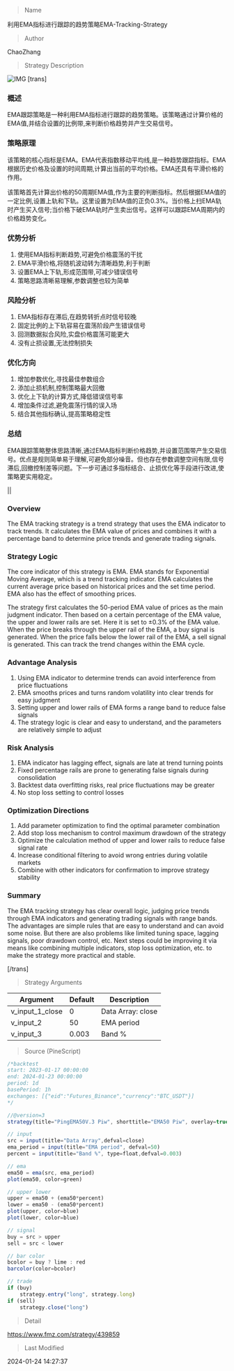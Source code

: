 
> Name

利用EMA指标进行跟踪的趋势策略EMA-Tracking-Strategy

> Author

ChaoZhang

> Strategy Description

![IMG](https://www.fmz.com/upload/asset/8d0b045e5ca8fbea5a.png)
 [trans]
### 概述

EMA跟踪策略是一种利用EMA指标进行跟踪的趋势策略。该策略通过计算价格的EMA值,并结合设置的比例带,来判断价格趋势并产生交易信号。

### 策略原理

该策略的核心指标是EMA。EMA代表指数移动平均线,是一种趋势跟踪指标。EMA根据历史价格及设置的时间周期,计算出当前的平均价格。EMA还具有平滑价格的作用。

该策略首先计算出价格的50周期EMA值,作为主要的判断指标。然后根据EMA值的一定比例,设置上轨和下轨。这里设置为EMA值的正负0.3%。当价格上扫EMA轨时产生买入信号;当价格下破EMA轨时产生卖出信号。这样可以跟踪EMA周期内的价格趋势变化。

### 优势分析

1. 使用EMA指标判断趋势,可避免价格震荡的干扰
2. EMA平滑价格,将随机波动转为清晰趋势,利于判断
3. 设置EMA上下轨,形成范围带,可减少错误信号
4. 策略思路清晰易理解,参数调整也较为简单

### 风险分析 

1. EMA指标存在滞后,在趋势转折点时信号较晚
2. 固定比例的上下轨容易在震荡阶段产生错误信号
3. 回测数据拟合风险,实盘价格震荡可能更大
4. 没有止损设置,无法控制损失

### 优化方向

1. 增加参数优化,寻找最佳参数组合
2. 添加止损机制,控制策略最大回撤
3. 优化上下轨的计算方式,降低错误信号率
4. 增加条件过滤,避免震荡行情的误入场
5. 结合其他指标确认,提高策略稳定性

### 总结

EMA跟踪策略整体思路清晰,通过EMA指标判断价格趋势,并设置范围带产生交易信号。优点是规则简单易于理解,可避免部分噪音。但也存在参数调整空间有限,信号滞后,回撤控制差等问题。下一步可通过多指标结合、止损优化等手段进行改进,使策略更实用稳定。

||

### Overview

The EMA tracking strategy is a trend strategy that uses the EMA indicator to track trends. It calculates the EMA value of prices and combines it with a percentage band to determine price trends and generate trading signals.  

### Strategy Logic

The core indicator of this strategy is EMA. EMA stands for Exponential Moving Average, which is a trend tracking indicator. EMA calculates the current average price based on historical prices and the set time period. EMA also has the effect of smoothing prices.

The strategy first calculates the 50-period EMA value of prices as the main judgment indicator. Then based on a certain percentage of the EMA value, the upper and lower rails are set. Here it is set to ±0.3% of the EMA value. When the price breaks through the upper rail of the EMA, a buy signal is generated. When the price falls below the lower rail of the EMA, a sell signal is generated. This can track the trend changes within the EMA cycle.

### Advantage Analysis  

1. Using EMA indicator to determine trends can avoid interference from price fluctuations
2. EMA smooths prices and turns random volatility into clear trends for easy judgment   
3. Setting upper and lower rails of EMA forms a range band to reduce false signals
4. The strategy logic is clear and easy to understand, and the parameters are relatively simple to adjust

### Risk Analysis

1. EMA indicator has lagging effect, signals are late at trend turning points
2. Fixed percentage rails are prone to generating false signals during consolidation  
3. Backtest data overfitting risks, real price fluctuations may be greater  
4. No stop loss setting to control losses

### Optimization Directions  

1. Add parameter optimization to find the optimal parameter combination
2. Add stop loss mechanism to control maximum drawdown of the strategy
3. Optimize the calculation method of upper and lower rails to reduce false signal rate  
4. Increase conditional filtering to avoid wrong entries during volatile markets
5. Combine with other indicators for confirmation to improve strategy stability
   
### Summary

The EMA tracking strategy has clear overall logic, judging price trends through EMA indicators and generating trading signals with range bands. The advantages are simple rules that are easy to understand and can avoid some noise. But there are also problems like limited tuning space, lagging signals, poor drawdown control, etc. Next steps could be improving it via means like combining multiple indicators, stop loss optimization, etc. to make the strategy more practical and stable.

[/trans]

> Strategy Arguments



|Argument|Default|Description|
|----|----|----|
|v_input_1_close|0|Data Array: close|high|low|open|hl2|hlc3|hlcc4|ohlc4|
|v_input_2|50|EMA period|
|v_input_3|0.003|Band %|


> Source (PineScript)

``` javascript
/*backtest
start: 2023-01-17 00:00:00
end: 2024-01-23 00:00:00
period: 1d
basePeriod: 1h
exchanges: [{"eid":"Futures_Binance","currency":"BTC_USDT"}]
*/

//@version=3
strategy(title="PingEMA50V.3 Piw", shorttitle="EMA50 Piw", overlay=true)

// input
src = input(title="Data Array",defval=close)
ema_period = input(title="EMA period", defval=50)
percent = input(title="Band %", type=float,defval=0.003)

// ema
ema50 = ema(src, ema_period)
plot(ema50, color=green)

// upper lower
upper = ema50 + (ema50*percent)
lower = ema50 - (ema50*percent)
plot(upper, color=blue)
plot(lower, color=blue)

// signal
buy = src > upper
sell = src < lower

// bar color
bcolor = buy ? lime : red
barcolor(color=bcolor)

// trade
if (buy)
    strategy.entry("long", strategy.long)
if (sell)
    strategy.close("long")
```

> Detail

https://www.fmz.com/strategy/439859

> Last Modified

2024-01-24 14:27:37
